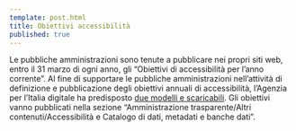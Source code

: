 ```yaml
---
template: post.html
title: Obiettivi accessibilità
published: true
---
```


Le pubbliche amministrazioni sono tenute a pubblicare nei propri siti  web, entro il 31 marzo di ogni anno, gli “Obiettivi di accessibilità per l’anno corrente”. 
Al fine di supportare le pubbliche amministrazioni nell’attività di definizione e pubblicazione degli obiettivi annuali di accessibilità, l’Agenzia per l’Italia digitale ha predisposto [due modelli e scaricabili](http://www.agid.gov.it/agenda-digitale/pubblica-amministrazione/accessibilita/obiettivi-accessibilita).
Gli obiettivi vanno pubblicati nella sezione  “Amministrazione trasparente/Altri contenuti/Accessibilità e Catalogo di dati, metadati e banche dati”.
